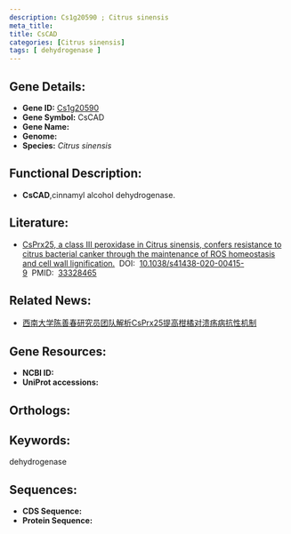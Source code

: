 ```yaml
---
description: Cs1g20590 ; Citrus sinensis
meta_title:
title: CsCAD
categories: [Citrus sinensis]
tags: [ dehydrogenase ]
---
```


## Gene Details:
- **Gene ID:**	[Cs1g20590]()
- **Gene Symbol:** CsCAD
- **Gene Name:** 
- **Genome:** []()
- **Species:** *Citrus sinensis*

## Functional Description:
   - **CsCAD**,cinnamyl alcohol dehydrogenase.

## Literature:
   - [CsPrx25, a class III peroxidase in Citrus sinensis, confers resistance to citrus bacterial canker through the maintenance of ROS homeostasis and cell wall lignification.]( https://academic.oup.com/hr/article/doi/10.1038/s41438-020-00415-9/6445669?login=false#supplementary-data)&nbsp;&nbsp;DOI:&nbsp;&nbsp;[10.1038/s41438-020-00415-9](https://academic.oup.com/hr/article/doi/10.1038/s41438-020-00415-9/6445669?login=false#supplementary-data)&nbsp;&nbsp;PMID:&nbsp;&nbsp;[33328465](https://pubmed.ncbi.nlm.nih.gov/33328465/)

## Related News:
   - [西南大学陈善春研究员团队解析CsPrx25提高柑橘对溃疡病抗性机制](https://mp.weixin.qq.com/s?__biz=MzIyOTY2NDYyNQ==&mid=2247504867&idx=4&sn=b02d72a396d5e983de298fb2e47fcd3a&chksm=e8bda1fddfca28ebc8dafdd578268b2449f50112a5888848e9ff08fae79b54fe991a76d6c8bd&scene=27#wechat_redirect)

## Gene Resources:
- **NCBI ID:** [](https://www.ncbi.nlm.nih.gov/gene/?term=)
- **UniProt accessions:** [](https://www.uniprot.org/uniprotkb//entry)

## Orthologs:


## Keywords:
dehydrogenase

## Sequences:
- **CDS Sequence:**
- **Protein Sequence:**
